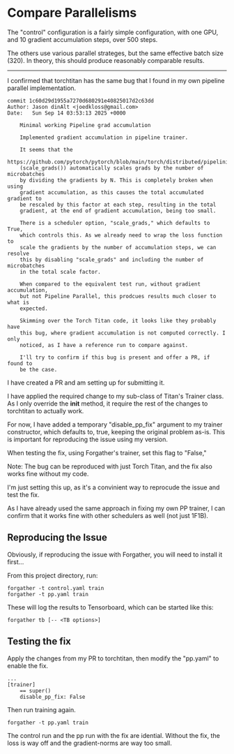 # Compare Parallelisms

The "control" configuration is a fairly simple configuration, with one GPU, and 10 gradient accumulation steps, over 500 steps.

The others use various parallel strateges, but the same effective batch size (320). In theory, this should produce reasonably comparable results.

---
I confirmed that torchtitan has the same bug that I found in my own pipeline parallel implementation.

```
commit 1c60d29d1955a7270d680291e40825017d2c63dd
Author: Jason dinAlt <joedkloss@gmail.com>
Date:   Sun Sep 14 03:53:13 2025 +0000

    Minimal working Pipeline grad accumulation
    
    Implemented gradient accumulation in pipeline trainer.
    
    It seems that the
    https://github.com/pytorch/pytorch/blob/main/torch/distributed/pipelining/stage.py#L567
    (scale_grads()) automatically scales grads by the number of microbatches
    by dividing the gradients by N. This is completely broken when using
    gradient accumulation, as this causes the total accumulated gradient to
    be rescaled by this factor at each step, resulting in the total
    gradient, at the end of gradient accumulation, being too small.
    
    There is a scheduler option, "scale_grads," which defaults to True,
    which controls this. As we already need to wrap the loss function to
    scale the gradients by the number of accumulation steps, we can resolve
    this by disabling "scale_grads" and including the number of microbatches
    in the total scale factor.
    
    When compared to the equivalent test run, without gradient accumulation,
    but not Pipeline Parallel, this prodcues results much closer to what is
    expected.
    
    Skimming over the Torch Titan code, it looks like they probably have
    this bug, where gradient accumulation is not computed correctly. I only
    noticed, as I have a reference run to compare against.
    
    I'll try to confirm if this bug is present and offer a PR, if found to
    be the case.
```

I have created a PR and am setting up for submitting it.

I have applied the required change to my sub-class of Titan's Trainer class. As I only override
the __init__ method, it require the rest of the changes to torchtitan to actually work.

For now, I have added a temporary "disable_pp_fix" argument to my trainer constructor, which defaults to,
true, keeping the original problem as-is. This is important for reproducing the issue using my version.

When testing the fix, using Forgather's trainer, set this flag to "False,"

Note: The bug can be reproduced with just Torch Titan, and the fix also works fine without my code.

I'm just setting this up, as it's a convinient way to reprocude the issue and test the fix.

As I have already used the same approach in fixing my own PP trainer, I can confirm that it works fine
with other schedulers as well (not just 1F1B).

## Reproducing the Issue

Obviously, if reproducing the issue with Forgather, you will need to install it first...

From this project directory, run:

```
forgather -t control.yaml train
forgather -t pp.yaml train
```

These will log the results to Tensorboard, which can be started like this:

```
forgather tb [-- <TB options>]
```

## Testing the fix

Apply the changes from my PR to torchtitan, then modify the "pp.yaml" to enable the fix.

```
...
[trainer]
    == super()
    disable_pp_fix: False
```

Then run training again.

```
forgather -t pp.yaml train
```

The control run and the pp run with the fix are idential. Without the fix, the loss is way off and the gradient-norms are way too small.